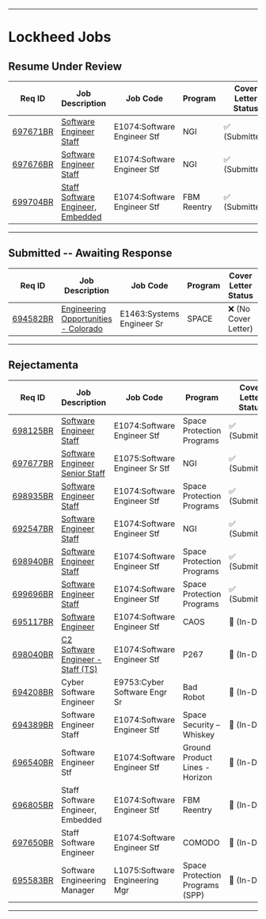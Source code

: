 

-------

# Lockheed Jobs

## Resume Under Review


| Req ID                                                                                                                                   | Job Description                                                     | Job Code                       | Program                         | Cover Letter Status  | Application Status | Response Status   |
| ---------------------------------------------------------------------------------------------------------------------------------------- | ------------------------------------------------------------------- | ------------------------------ | ------------------------------- | -------------------- | ------------------ | ----------------- |
| [697671BR](https://sjobs.brassring.com/TGnewUI/Search/home/HomeWithPreLoad?partnerid=25037&siteid=5010&PageType=JobDetails&jobid=795870) | [Software Engineer Staff](active/697671BR/697671BR.md)              | E1074:Software Engineer Stf    | NGI                             | ✅ (Submitted)       | ✅ (Submitted)     | 👀 (Under Review) |
| [697676BR](https://sjobs.brassring.com/TGnewUI/Search/home/HomeWithPreLoad?partnerid=25037&siteid=5010&PageType=JobDetails&jobid=795875) | [Software Engineer Staff](active/697676BR/697676BR.md)              | E1074:Software Engineer Stf    | NGI                             | ✅ (Submitted)       | ✅ (Submitted)     | 🤞 (Interviewed)  |
| [699704BR](https://sjobs.brassring.com/TGnewUI/Search/home/HomeWithPreLoad?partnerid=25037&siteid=5010&PageType=JobDetails&jobid=798056) | [Staff Software Engineer, Embedded](active/699704BR/699704BR.md)    | E1074:Software Engineer Stf    | FBM Reentry                     | ✅ (Submitted)       | ✅ (Submitted)     |  👀 (Under Review) |
-------



## Submitted -- Awaiting Response


| Req ID                                                                                                                                   | Job Description                                                     | Job Code                       | Program                         | Cover Letter Status  | Application Status | Response Status |
| ---------------------------------------------------------------------------------------------------------------------------------------- | ------------------------------------------------------------------- | ------------------------------ | ------------------------------- | -------------------- | ------------------ | --------------- |
| [694582BR](https://sjobs.brassring.com/TGnewUI/Search/home/HomeWithPreLoad?partnerid=25037&siteid=5010&PageType=JobDetails&jobid=791834) | [Engineering Opportunities - Colorado](active/694582BR/694582BR.md) | E1463:Systems Engineer Sr      | SPACE                           | ❌ (No Cover Letter) | ✅ (Submitted)     | ⏳ (Waiting)    |

-------



## Rejectamenta


| Req ID                                                                                                                                   | Job Description                                                     | Job Code                       | Program                         | Cover Letter Status  | Application Status | Response Status |
| ---------------------------------------------------------------------------------------------------------------------------------------- | ------------------------------------------------------------------- | ------------------------------ | ------------------------------- | -------------------- | ------------------ | --------------- |
| [698125BR](https://sjobs.brassring.com/TGnewUI/Search/home/HomeWithPreLoad?partnerid=25037&siteid=5010&PageType=JobDetails&jobid=796363) | [Software Engineer Staff](active/698125BR/698125BR.md)              | E1074:Software Engineer Stf    | Space Protection Programs       | ✅ (Submitted)       | ✅ (Submitted)     | ❌              |
| [697677BR](https://sjobs.brassring.com/TGnewUI/Search/home/HomeWithPreLoad?partnerid=25037&siteid=5010&PageType=JobDetails&jobid=795876) | [Software Engineer Senior Staff](active/697677BR/697677BR.md)       | E1075:Software Engineer Sr Stf | NGI                             | ✅ (Submitted)       | ✅ (Submitted)     | ❌              |
| [698935BR](https://sjobs.brassring.com/TGnewUI/Search/home/HomeWithPreLoad?partnerid=25037&siteid=5010&PageType=JobDetails&jobid=797235) | [Software Engineer Staff](active/698935BR/698935BR.md)              | E1074:Software Engineer Stf    | Space Protection Programs       | ✅ (Submitted)       | ✅ (Submitted)     | ❌              |
| [692547BR](https://sjobs.brassring.com/TGnewUI/Search/home/HomeWithPreLoad?partnerid=25037&siteid=5010&PageType=JobDetails&jobid=789743) | [Software Engineer Staff](active/692547BR/692547BR.md)              | E1074:Software Engineer Stf    | NGI                             | ✅ (Submitted)       | ✅ (Submitted)     | ❌              |
| [698940BR](https://sjobs.brassring.com/TGnewUI/Search/home/HomeWithPreLoad?partnerid=25037&siteid=5010&PageType=JobDetails&jobid=797242) | [Software Engineer Staff](active/698940BR/698940BR.md)              | E1074:Software Engineer Stf    | Space Protection Programs       | ✅ (Submitted)       | ✅ (Submitted)     | ❌              |
| [699696BR](https://sjobs.brassring.com/TGnewUI/Search/home/HomeWithPreLoad?partnerid=25037&siteid=5010&PageType=JobDetails&jobid=798047) | [Software Engineer Staff](active/699696BR/699696BR.md)              | E1074:Software Engineer Stf    | Space Protection Programs       | ✅ (Submitted)       | ✅ (Submitted)     | ❌              |
| [695117BR](https://sjobs.brassring.com/TGnewUI/Search/home/HomeWithPreLoad?partnerid=25037&siteid=5010&PageType=JobDetails&jobid=792400) | [Software Engineer](active/695117BR/695117BR.md)                    | E1074:Software Engineer Stf    | CAOS                            | 📝 (In-Draft)        | ⚠️ (Upstream)      | ❌ (OBE)        |
| [698040BR](https://sjobs.brassring.com/TGnewUI/Search/home/HomeWithPreLoad?partnerid=25037&siteid=5010&PageType=JobDetails&jobid=796256) | [C2 Software Engineer - Staff (TS)](active/698040BR/698040BR.md)    | E1074:Software Engineer Stf    | P267                            | 📝 (In-Draft)        | ⚠️ (Upstream)      | ❌ (OBE)        |
| [694208BR](https://sjobs.brassring.com)                                                                                                  | Cyber Software Engineer                                             | E9753:Cyber Software Engr Sr   | Bad Robot                       | 📝 (In-Draft)        | ⚠️ (Upstream)      | ❌ (OBE)        |
| [694389BR](https://sjobs.brassring.com)                                                                                                  | Software Engineer Staff                                             | E1074:Software Engineer Stf    | Space Security – Whiskey        | 📝 (In-Draft)        | ⚠️ (Upstream)      | ❌ (OBE)        |
| [696540BR](https://sjobs.brassring.com)                                                                                                  | Software Engineer Stf                                               | E1074:Software Engineer Stf    | Ground Product Lines - Horizon  | 📝 (In-Draft)        | ⚠️ (Upstream)      | ❌ (OBE)        |
| [696805BR](https://sjobs.brassring.com)                                                                                                  | Staff Software Engineer, Embedded                                   | E1074:Software Engineer Stf    | FBM Reentry                     | 📝 (In-Draft)        | ⚠️ (Upstream)      | ❌ (OBE)        |
| [697650BR](https://sjobs.brassring.com/TGnewUI/Search/home/HomeWithPreLoad?partnerid=25037&siteid=5010&PageType=JobDetails&jobid=795848) | Staff Software Engineer                                             | E1074:Software Engineer Stf    | COMODO                          | 📝 (In-Draft)        | ⚠️ (Upstream)      | ❌ (OBE)        |
| [695583BR](https://sjobs.brassring.com/TGnewUI/Search/home/HomeWithPreLoad?partnerid=25037&siteid=5010&PageType=JobDetails&jobid=792864) | Software Engineering Manager                                        | L1075:Software Engineering Mgr | Space Protection Programs (SPP) | 📝 (In-Draft)        | ⚠️ (Upstream)      | ❌ (OBE)        |

-------





